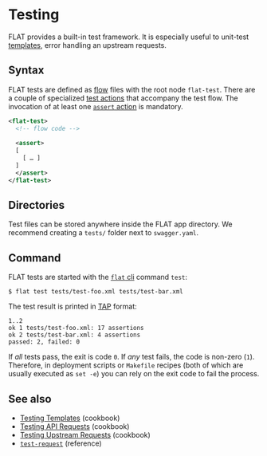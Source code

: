 # Testing

FLAT provides a built-in test framework. It is especially useful to unit-test [templates](/reference/templating/README.md), error handling an upstream requests.

## Syntax

FLAT tests are defined as [flow](/reference/flow.md) files with the root node `flat-test`. There are a couple of specialized [test actions](/reference/actions/README.md#testing) that accompany the test flow. The invocation of at least one [`assert` action](/reference/actions/assert.md) is mandatory.

```xml
<flat-test>
  <!-- flow code -->
  
  <assert>
  [
    [ … ]
  ]
  </assert>
</flat-test>
```

## Directories

Test files can be stored anywhere inside the FLAT app directory. We recommend creating a `tests/` folder next to `swagger.yaml`.

## Command

FLAT tests are started with the [`flat` cli](/reference/flat-cli.md) command `test`:

```shell
$ flat test tests/test-foo.xml tests/test-bar.xml
```

The test result is printed in [TAP](https://testanything.org) format:

```tap
1..2
ok 1 tests/test-foo.xml: 17 assertions
ok 2 tests/test-bar.xml: 4 assertions
passed: 2, failed: 0
```

If _all_ tests pass, the exit is code `0`. If _any_ test fails, the code is non-zero (`1`). Therefore, in deployment scripts or `Makefile` recipes (both of which are usually executed as `set -e`) you can rely on the exit code to fail the process.

## See also

* [Testing Templates](/cookbook/test-templates.md) (cookbook)
* [Testing API Requests](/cookbook/test-api-request.md) (cookbook)
* [Testing Upstream Requests](/cookbook/test-backend.md) (cookbook)
* [`test-request`](/reference/actions/test-request.md) (reference)